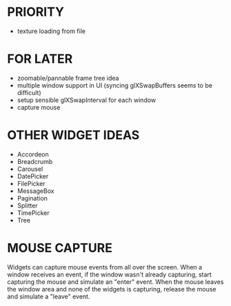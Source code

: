 # PRIORITY

- texture loading from file

# FOR LATER

- zoomable/pannable frame tree idea
- multiple window support in UI (syncing glXSwapBuffers seems to be difficult)
- setup sensible glXSwapInterval for each window
- capture mouse

# OTHER WIDGET IDEAS

- Accordeon
- Breadcrumb
- Carousel
- DatePicker
- FilePicker
- MessageBox
- Pagination
- Splitter
- TimePicker
- Tree

# MOUSE CAPTURE

Widgets can capture mouse events from all over the screen. 
When a window receives an event, if the window wasn't already capturing, start capturing the mouse and simulate an "enter" event. When the mouse leaves the window area and none of the widgets is capturing, release the mouse and simulate a "leave" event.